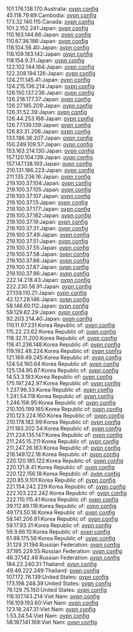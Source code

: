 101.176.138.170:Australia: [ovpn config](vpn/101_176_138_170.ovpn)  
45.118.79.69:Cambodia: [ovpn config](vpn/45_118_79_69.ovpn)  
173.32.140.115:Canada: [ovpn config](vpn/173_32_140_115.ovpn)  
101.2.152.241:Japan: [ovpn config](vpn/101_2_152_241.ovpn)  
110.163.144.66:Japan: [ovpn config](vpn/110_163_144_66.ovpn)  
110.67.36.186:Japan: [ovpn config](vpn/110_67_36_186.ovpn)  
118.104.56.40:Japan: [ovpn config](vpn/118_104_56_40.ovpn)  
118.109.183.142:Japan: [ovpn config](vpn/118_109_183_142.ovpn)  
118.154.9.31:Japan: [ovpn config](vpn/118_154_9_31.ovpn)  
122.102.144.164:Japan: [ovpn config](vpn/122_102_144_164.ovpn)  
122.208.194.126:Japan: [ovpn config](vpn/122_208_194_126.ovpn)  
124.211.145.41:Japan: [ovpn config](vpn/124_211_145_41.ovpn)  
124.215.136.214:Japan: [ovpn config](vpn/124_215_136_214.ovpn)  
126.150.137.238:Japan: [ovpn config](vpn/126_150_137_238.ovpn)  
126.218.177.37:Japan: [ovpn config](vpn/126_218_177_37.ovpn)  
126.27.185.209:Japan: [ovpn config](vpn/126_27_185_209.ovpn)  
126.31.52.39:Japan: [ovpn config](vpn/126_31_52_39.ovpn)  
126.44.253.168:Japan: [ovpn config](vpn/126_44_253_168.ovpn)  
126.77.139.139:Japan: [ovpn config](vpn/126_77_139_139.ovpn)  
126.83.31.206:Japan: [ovpn config](vpn/126_83_31_206.ovpn)  
133.186.36.207:Japan: [ovpn config](vpn/133_186_36_207.ovpn)  
150.249.109.57:Japan: [ovpn config](vpn/150_249_109_57.ovpn)  
153.163.214.130:Japan: [ovpn config](vpn/153_163_214_130.ovpn)  
157.120.104.139:Japan: [ovpn config](vpn/157_120_104_139.ovpn)  
157.147.138.193:Japan: [ovpn config](vpn/157_147_138_193.ovpn)  
210.131.186.223:Japan: [ovpn config](vpn/210_131_186_223.ovpn)  
211.135.236.16:Japan: [ovpn config](vpn/211_135_236_16.ovpn)  
219.100.37.104:Japan: [ovpn config](vpn/219_100_37_104.ovpn)  
219.100.37.105:Japan: [ovpn config](vpn/219_100_37_105.ovpn)  
219.100.37.107:Japan: [ovpn config](vpn/219_100_37_107.ovpn)  
219.100.37.13:Japan: [ovpn config](vpn/219_100_37_13.ovpn)  
219.100.37.177:Japan: [ovpn config](vpn/219_100_37_177.ovpn)  
219.100.37.182:Japan: [ovpn config](vpn/219_100_37_182.ovpn)  
219.100.37.19:Japan: [ovpn config](vpn/219_100_37_19.ovpn)  
219.100.37.31:Japan: [ovpn config](vpn/219_100_37_31.ovpn)  
219.100.37.49:Japan: [ovpn config](vpn/219_100_37_49.ovpn)  
219.100.37.51:Japan: [ovpn config](vpn/219_100_37_51.ovpn)  
219.100.37.55:Japan: [ovpn config](vpn/219_100_37_55.ovpn)  
219.100.37.58:Japan: [ovpn config](vpn/219_100_37_58.ovpn)  
219.100.37.86:Japan: [ovpn config](vpn/219_100_37_86.ovpn)  
219.100.37.87:Japan: [ovpn config](vpn/219_100_37_87.ovpn)  
219.100.37.96:Japan: [ovpn config](vpn/219_100_37_96.ovpn)  
222.14.218.43:Japan: [ovpn config](vpn/222_14_218_43.ovpn)  
222.230.56.91:Japan: [ovpn config](vpn/222_230_56_91.ovpn)  
27.139.110.21:Japan: [ovpn config](vpn/27_139_110_21.ovpn)  
42.127.28.146:Japan: [ovpn config](vpn/42_127_28_146.ovpn)  
58.146.60.112:Japan: [ovpn config](vpn/58_146_60_112.ovpn)  
59.129.82.29:Japan: [ovpn config](vpn/59_129_82_29.ovpn)  
92.203.214.40:Japan: [ovpn config](vpn/92_203_214_40.ovpn)  
110.11.97.231:Korea Republic of: [ovpn config](vpn/110_11_97_231.ovpn)  
115.22.23.62:Korea Republic of: [ovpn config](vpn/115_22_23_62.ovpn)  
118.32.11.200:Korea Republic of: [ovpn config](vpn/118_32_11_200.ovpn)  
118.41.236.148:Korea Republic of: [ovpn config](vpn/118_41_236_148.ovpn)  
119.192.48.224:Korea Republic of: [ovpn config](vpn/119_192_48_224.ovpn)  
121.169.49.245:Korea Republic of: [ovpn config](vpn/121_169_49_245.ovpn)  
124.54.160.64:Korea Republic of: [ovpn config](vpn/124_54_160_64.ovpn)  
125.134.90.87:Korea Republic of: [ovpn config](vpn/125_134_90_87.ovpn)  
14.53.3.183:Korea Republic of: [ovpn config](vpn/14_53_3_183.ovpn)  
175.197.242.97:Korea Republic of: [ovpn config](vpn/175_197_242_97.ovpn)  
1.237.96.33:Korea Republic of: [ovpn config](vpn/1_237_96_33.ovpn)  
1.241.54.118:Korea Republic of: [ovpn config](vpn/1_241_54_118.ovpn)  
1.246.158.95:Korea Republic of: [ovpn config](vpn/1_246_158_95.ovpn)  
210.105.199.165:Korea Republic of: [ovpn config](vpn/210_105_199_165.ovpn)  
210.123.224.160:Korea Republic of: [ovpn config](vpn/210_123_224_160.ovpn)  
210.178.182.99:Korea Republic of: [ovpn config](vpn/210_178_182_99.ovpn)  
211.183.202.54:Korea Republic of: [ovpn config](vpn/211_183_202_54.ovpn)  
211.224.135.147:Korea Republic of: [ovpn config](vpn/211_224_135_147.ovpn)  
211.245.15.211:Korea Republic of: [ovpn config](vpn/211_245_15_211.ovpn)  
211.247.26.163:Korea Republic of: [ovpn config](vpn/211_247_26_163.ovpn)  
218.149.122.18:Korea Republic of: [ovpn config](vpn/218_149_122_18.ovpn)  
220.120.185.122:Korea Republic of: [ovpn config](vpn/220_120_185_122.ovpn)  
220.121.8.41:Korea Republic of: [ovpn config](vpn/220_121_8_41.ovpn)  
220.122.156.18:Korea Republic of: [ovpn config](vpn/220_122_156_18.ovpn)  
220.85.9.101:Korea Republic of: [ovpn config](vpn/220_85_9_101.ovpn)  
221.154.242.229:Korea Republic of: [ovpn config](vpn/221_154_242_229.ovpn)  
222.103.222.242:Korea Republic of: [ovpn config](vpn/222_103_222_242.ovpn)  
222.110.115.41:Korea Republic of: [ovpn config](vpn/222_110_115_41.ovpn)  
39.112.89.118:Korea Republic of: [ovpn config](vpn/39_112_89_118.ovpn)  
49.173.50.16:Korea Republic of: [ovpn config](vpn/49_173_50_16.ovpn)  
58.141.206.81:Korea Republic of: [ovpn config](vpn/58_141_206_81.ovpn)  
59.17.93.31:Korea Republic of: [ovpn config](vpn/59_17_93_31.ovpn)  
59.9.66.10:Korea Republic of: [ovpn config](vpn/59_9_66_10.ovpn)  
61.98.175.56:Korea Republic of: [ovpn config](vpn/61_98_175_56.ovpn)  
31.129.31.194:Russian Federation: [ovpn config](vpn/31_129_31_194.ovpn)  
37.195.229.55:Russian Federation: [ovpn config](vpn/37_195_229_55.ovpn)  
46.37.142.46:Russian Federation: [ovpn config](vpn/46_37_142_46.ovpn)  
184.22.240.31:Thailand: [ovpn config](vpn/184_22_240_31.ovpn)  
49.49.222.249:Thailand: [ovpn config](vpn/49_49_222_249.ovpn)  
107.172.76.139:United States: [ovpn config](vpn/107_172_76_139.ovpn)  
173.198.248.39:United States: [ovpn config](vpn/173_198_248_39.ovpn)  
76.129.75.150:United States: [ovpn config](vpn/76_129_75_150.ovpn)  
116.107.143.214:Viet Nam: [ovpn config](vpn/116_107_143_214.ovpn)  
116.109.193.60:Viet Nam: [ovpn config](vpn/116_109_193_60.ovpn)  
123.18.247.31:Viet Nam: [ovpn config](vpn/123_18_247_31.ovpn)  
1.53.34.54:Viet Nam: [ovpn config](vpn/1_53_34_54.ovpn)  
58.187.141.169:Viet Nam: [ovpn config](vpn/58_187_141_169.ovpn)  
